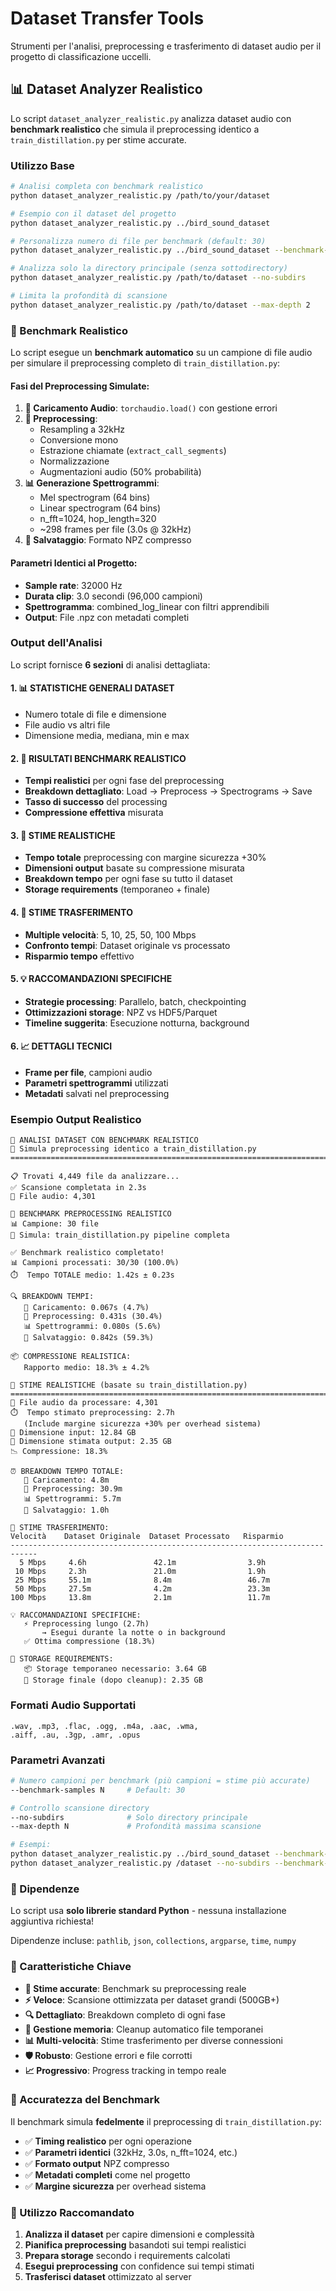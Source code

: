 # Dataset Transfer Tools

Strumenti per l'analisi, preprocessing e trasferimento di dataset audio per il progetto di classificazione uccelli.

## 📊 Dataset Analyzer Realistico

Lo script `dataset_analyzer_realistic.py` analizza dataset audio con **benchmark realistico** che simula il preprocessing identico a `train_distillation.py` per stime accurate.

### Utilizzo Base

```bash
# Analisi completa con benchmark realistico
python dataset_analyzer_realistic.py /path/to/your/dataset

# Esempio con il dataset del progetto
python dataset_analyzer_realistic.py ../bird_sound_dataset

# Personalizza numero di file per benchmark (default: 30)
python dataset_analyzer_realistic.py ../bird_sound_dataset --benchmark-samples 20

# Analizza solo la directory principale (senza sottodirectory)
python dataset_analyzer_realistic.py /path/to/dataset --no-subdirs

# Limita la profondità di scansione
python dataset_analyzer_realistic.py /path/to/dataset --max-depth 2
```

### 🧪 Benchmark Realistico

Lo script esegue un **benchmark automatico** su un campione di file audio per simulare il preprocessing completo di `train_distillation.py`:

#### Fasi del Preprocessing Simulate:
1. **📁 Caricamento Audio**: `torchaudio.load()` con gestione errori
2. **🔧 Preprocessing**: 
   - Resampling a 32kHz
   - Conversione mono
   - Estrazione chiamate (`extract_call_segments`)
   - Normalizzazione
   - Augmentazioni audio (50% probabilità)
3. **📊 Generazione Spettrogrammi**:
   - Mel spectrogram (64 bins)
   - Linear spectrogram (64 bins)  
   - n_fft=1024, hop_length=320
   - ~298 frames per file (3.0s @ 32kHz)
4. **💾 Salvataggio**: Formato NPZ compresso

#### Parametri Identici al Progetto:
- **Sample rate**: 32000 Hz
- **Durata clip**: 3.0 secondi (96,000 campioni)
- **Spettrogramma**: combined_log_linear con filtri apprendibili
- **Output**: File .npz con metadati completi

### Output dell'Analisi

Lo script fornisce **6 sezioni** di analisi dettagliata:

#### 1. 📊 STATISTICHE GENERALI DATASET
- Numero totale di file e dimensione
- File audio vs altri file
- Dimensione media, mediana, min e max

#### 2. 🧪 RISULTATI BENCHMARK REALISTICO
- **Tempi realistici** per ogni fase del preprocessing
- **Breakdown dettagliato**: Load → Preprocess → Spectrograms → Save
- **Tasso di successo** del processing
- **Compressione effettiva** misurata

#### 3. 🎯 STIME REALISTICHE
- **Tempo totale** preprocessing con margine sicurezza +30%
- **Dimensioni output** basate su compressione misurata
- **Breakdown tempo** per ogni fase su tutto il dataset
- **Storage requirements** (temporaneo + finale)

#### 4. 📡 STIME TRASFERIMENTO
- **Multiple velocità**: 5, 10, 25, 50, 100 Mbps
- **Confronto tempi**: Dataset originale vs processato
- **Risparmio tempo** effettivo

#### 5. 💡 RACCOMANDAZIONI SPECIFICHE
- **Strategie processing**: Parallelo, batch, checkpointing
- **Ottimizzazioni storage**: NPZ vs HDF5/Parquet
- **Timeline suggerita**: Esecuzione notturna, background

#### 6. 📈 DETTAGLI TECNICI
- **Frame per file**, campioni audio
- **Parametri spettrogrammi** utilizzati
- **Metadati** salvati nel preprocessing

### Esempio Output Realistico

```
🚀 ANALISI DATASET CON BENCHMARK REALISTICO
🔬 Simula preprocessing identico a train_distillation.py
================================================================================

📋 Trovati 4,449 file da analizzare...
✅ Scansione completata in 2.3s
🎵 File audio: 4,301

🧪 BENCHMARK PREPROCESSING REALISTICO
📊 Campione: 30 file
🔬 Simula: train_distillation.py pipeline completa

✅ Benchmark realistico completato!
📊 Campioni processati: 30/30 (100.0%)
⏱️  Tempo TOTALE medio: 1.42s ± 0.23s

🔍 BREAKDOWN TEMPI:
   📁 Caricamento: 0.067s (4.7%)
   🔧 Preprocessing: 0.431s (30.4%)
   📊 Spettrogrammi: 0.080s (5.6%)
   💾 Salvataggio: 0.842s (59.3%)

📦 COMPRESSIONE REALISTICA:
   Rapporto medio: 18.3% ± 4.2%

🎯 STIME REALISTICHE (basate su train_distillation.py)
================================================================================
🎵 File audio da processare: 4,301
⏱️  Tempo stimato preprocessing: 2.7h
   (Include margine sicurezza +30% per overhead sistema)
💾 Dimensione input: 12.84 GB
💾 Dimensione stimata output: 2.35 GB
📉 Compressione: 18.3%

⏰ BREAKDOWN TEMPO TOTALE:
   📁 Caricamento: 4.8m
   🔧 Preprocessing: 30.9m
   📊 Spettrogrammi: 5.7m
   💾 Salvataggio: 1.0h

📡 STIME TRASFERIMENTO:
Velocità    Dataset Originale  Dataset Processato   Risparmio
----------------------------------------------------------------------------
  5 Mbps     4.6h               42.1m                3.9h
 10 Mbps     2.3h               21.0m                1.9h
 25 Mbps     55.1m              8.4m                 46.7m
 50 Mbps     27.5m              4.2m                 23.3m
100 Mbps     13.8m              2.1m                 11.7m

💡 RACCOMANDAZIONI SPECIFICHE:
   ⚡ Preprocessing lungo (2.7h)
       → Esegui durante la notte o in background
   ✅ Ottima compressione (18.3%)

💽 STORAGE REQUIREMENTS:
   📦 Storage temporaneo necessario: 3.64 GB
   📀 Storage finale (dopo cleanup): 2.35 GB
```

### Formati Audio Supportati

```
.wav, .mp3, .flac, .ogg, .m4a, .aac, .wma, 
.aiff, .au, .3gp, .amr, .opus
```

### Parametri Avanzati

```bash
# Numero campioni per benchmark (più campioni = stime più accurate)
--benchmark-samples N     # Default: 30

# Controllo scansione directory
--no-subdirs              # Solo directory principale
--max-depth N             # Profondità massima scansione

# Esempi:
python dataset_analyzer_realistic.py ../bird_sound_dataset --benchmark-samples 50
python dataset_analyzer_realistic.py /dataset --no-subdirs --benchmark-samples 10
```

### 🔧 Dipendenze

Lo script usa **solo librerie standard Python** - nessuna installazione aggiuntiva richiesta!

Dipendenze incluse: `pathlib`, `json`, `collections`, `argparse`, `time`, `numpy`

### 📝 Caratteristiche Chiave

- **🎯 Stime accurate**: Benchmark su preprocessing reale
- **⚡ Veloce**: Scansione ottimizzata per dataset grandi (500GB+)
- **🔍 Dettagliato**: Breakdown completo di ogni fase
- **💾 Gestione memoria**: Cleanup automatico file temporanei
- **📊 Multi-velocità**: Stime trasferimento per diverse connessioni
- **🛡️ Robusto**: Gestione errori e file corrotti
- **📈 Progressivo**: Progress tracking in tempo reale

### 🧪 Accuratezza del Benchmark

Il benchmark simula **fedelmente** il preprocessing di `train_distillation.py`:

- ✅ **Timing realistico** per ogni operazione
- ✅ **Parametri identici** (32kHz, 3.0s, n_fft=1024, etc.)
- ✅ **Formato output** NPZ compresso 
- ✅ **Metadati completi** come nel progetto
- ✅ **Margine sicurezza** per overhead sistema

### 🚀 Utilizzo Raccomandato

1. **Analizza il dataset** per capire dimensioni e complessità
2. **Pianifica preprocessing** basandoti sui tempi realistici  
3. **Prepara storage** secondo i requirements calcolati
4. **Esegui preprocessing** con confidence sui tempi stimati
5. **Trasferisci dataset** ottimizzato al server 